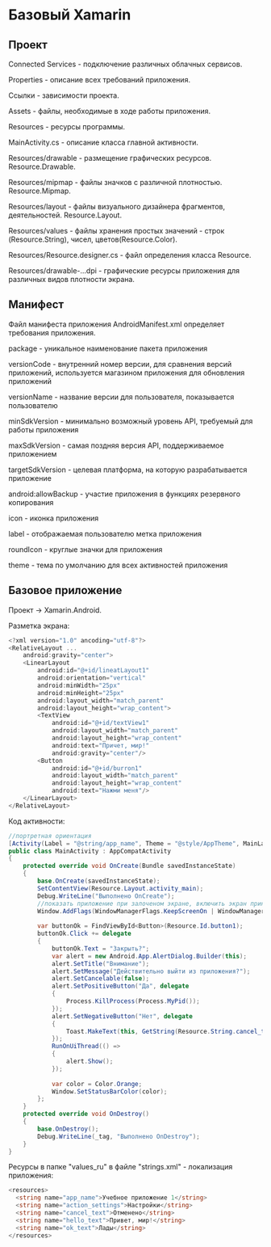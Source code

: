 # Базовый Xamarin

## Проект

Connected Services - подключение различных облачных сервисов.

Properties - описание всех требований приложения.

Ссылки - зависимости проекта.

Assets - файлы, необходимые в ходе работы приложения.

Resources - ресурсы программы.

MainActivity.cs - описание класса главной активности.

Resources/drawable - размещение графических ресурсов. Resource.Drawable.

Resources/mipmap - файлы значков с различной плотностью. Resource.Mipmap.

Resources/layout - файлы визуального дизайнера фрагментов, деятельностей. Resource.Layout.

Resources/values - файлы хранения простых значений - строк (Resource.String), чисел, цветов(Resource.Color).

Resources/Resource.designer.cs - файл определения класса Resource.

Resources/drawable-...dpi - графические ресурсы приложения для различных видов плотности экрана.

## Манифест

Файл манифеста приложения AndroidManifest.xml определяет требования приложения.

package - уникальное наименование пакета приложения

versionCode - внутренний номер версии, для сравнения версий приложений, используется магазином приложения для обновления приложений

versionName - название версии для пользователя, показывается пользователю

minSdkVersion - минимально возможный уровень API, требуемый для работы приложения

maxSdkVersion - самая поздняя версия API, поддерживаемое приложением

targetSdkVersion - целевая платформа, на которую разрабатывается приложение

android:allowBackup - участие приложения в функциях резервного копирования

icon - иконка приложения

label - отображаемая пользователю метка приложения

roundIcon - круглые значки для приложения

theme - тема по умолчанию для всех активностей приложения

## Базовое приложение

Проект -> Xamarin.Android.

Разметка экрана:
```csharp
<?xml version="1.0" ancoding="utf-8"?>
<RelativeLayout ...
    android:gravity="center">
    <LinearLayout
        android:id="@+id/lineatLayout1"
        android:orientation="vertical"
        android:minWidth="25px"
        android:minHeight="25px"
        android:layout_width="match_parent"
        android:layout_height="wrap_content">
        <TextView
            android:id="@+id/textView1"
            android:layout_width="match_parent"
            android:layout_height="wrap_content"
            android:text="Причет, мир!"
            android:gravity="center"/>
        <Button
            android:id="@+id/burron1"
            android:layout_width="match_parent"
            android:layout_height="wrap_content"
            android:text="Нажми меня"/>
    </LinearLayout>
</RelativeLayout>
```
Код активности:
```csharp
//портретная ориентация
[Activity(Label = "@string/app_name", Theme = "@style/AppTheme", MainLauncher = true, ScreenOrientation = ScreenOrientation.Portrait)]
public class MainActivity : AppCompatActivity
{
    protected override void OnCreate(Bundle savedInstanceState)
    {
        base.OnCreate(savedInstanceState);
        SetContentView(Resource.Layout.activity_main);
        Debug.WriteLine("Выполнено OnCreate");
        //показать приложение при залоченом экране, включить экран принудительно
        Window.AddFlags(WindowManagerFlags.KeepScreenOn | WindowManagerFlags.ShowWhenLocked | WindowManagerFlags.TurnScreenOn);
 
        var buttonOk = FindViewById<Button>(Resource.Id.button1);
        buttonOk.Click += delegate
        {
            buttonOk.Text = "Закрыть?";
            var alert = new Android.App.AlertDialog.Builder(this);
            alert.SetTitle("Внимание");
            alert.SetMessage("Действительно выйти из приложения?");
            alert.SetCancelable(false);
            alert.SetPositiveButton("Да", delegate 
            { 
                Process.KillProcess(Process.MyPid()); 
            });
            alert.SetNegativeButton("Нет", delegate 
            { 
                Toast.MakeText(this, GetString(Resource.String.cancel_text), ToastLength.Short).Show(); 
            });
            RunOnUiThread(() => 
            {
                alert.Show();
            });
            
            var color = Color.Orange;
            Window.SetStatusBarColor(color);
        };  
    }
    protected override void OnDestroy()
    {
        base.OnDestroy();
        Debug.WriteLine(_tag, "Выполнено OnDestroy");
    }
}
```
Ресурсы в папке "values_ru" в файле "strings.xml" - локализация приложения:
```csharp
<resources>
  <string name="app_name">Учебное приложение 1</string>
  <string name="action_settings">Настройки</string>
  <string name="cancel_text">Отменено</string>
  <string name="hello_text">Привет, мир!</string>
  <string name="ok_text">Лады</string>
</resources>
```

